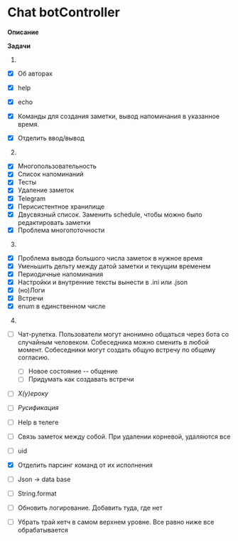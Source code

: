 # Chat botController

**Описание**

**Задачи**

1. 
  - [x] Об авторах
  - [x] help
  - [x] echo
  - [x] Команды для создания заметки, вывод напоминания в указанное время.
  - [x] Отделить ввод/вывод


2. 
  - [x] Многопользовательность
  - [x] Список напоминаний
  - [x] Тесты 
  - [x] Удаление заметок 
  - [x] Telegram
  - [x] Перисистентное хранилище
  - [x] Двусвязный список. Заменить schedule, чтобы можно было редактировать заметки
  - [x] Проблема многопоточности

3.
  - [x] Проблема вывода большого числа заметок в нужное время
  - [x] Уменьшить дельту между датой заметки и текущим временем
  - [x] Периодичные напоминания
  - [x] Настройки и внутренние тексты вынести в .ini или .json
  - [x] (но)Логи
  - [x] Встречи
  - [x] enum в единственном числе

4.
  - [ ] Чат-рулетка. 
    Пользователи могут анонимно общаться через бота со случайным человеком. 
    Собеседника можно сменить в любой момент. 
    Собеседники могут создать общую встречу по общему согласию.
    - [ ] Новое состояние -- общение
    - [ ] Придумать как создавать встречи 
  - [ ] *Х(у)ероку*
  - [ ] *Русификация*
  - [ ] Help в телеге 
  - [ ] Связь заметок между собой. При удалении корневой, удаляются все
  - [ ] uid
  - [x] Отделить парсинг команд от их исполнения
  - [ ] Json -> data base
  - [ ] String.format
  - [ ] Обновить логирование. Добавить туда, где нет
  - [ ] Убрать трай кетч в самом верхнем уровне. Все равно ниже все обрабатывается
  